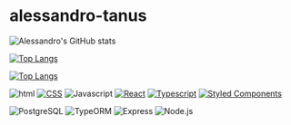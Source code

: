 # alessandro-tanus


                                                               
![Alessandro's GitHub stats](https://github-readme-stats.vercel.app/api?username=aletanus&count_private=true)

[![Top Langs](https://github-readme-stats.vercel.app/api/top-langs/?username=anuraghazra&layout=compact)](https://github.com/anuraghazra/github-readme-stats)

[![Top Langs](https://github-readme-stats.vercel.app/api/top-langs/?username=anuraghazra&count-private=true&layout=compact)](https://github.com/anuraghazra/github-readme-stats)


<div>
<img src="https://camo.githubusercontent.com/d63d473e728e20a286d22bb2226a7bf45a2b9ac6c72c59c0e61e9730bfe4168c/68747470733a2f2f696d672e736869656c64732e696f2f62616467652f48544d4c352d4533344632363f7374796c653d666f722d7468652d6261646765266c6f676f3d68746d6c35266c6f676f436f6c6f723d7768697465" alt="html" data-canonical-src="https://img.shields.io/badge/HTML5-E34F26?style=for-the-badge&amp;logo=html5&amp;logoColor=white" style="max-width: 100%;">
<a target="_blank" rel="noopener noreferrer nofollow" href="https://camo.githubusercontent.com/3a0f693cfa032ea4404e8e02d485599bd0d192282b921026e89d271aaa3d7565/68747470733a2f2f696d672e736869656c64732e696f2f62616467652f435353332d3135373242363f7374796c653d666f722d7468652d6261646765266c6f676f3d63737333266c6f676f436f6c6f723d7768697465"><img src="https://camo.githubusercontent.com/3a0f693cfa032ea4404e8e02d485599bd0d192282b921026e89d271aaa3d7565/68747470733a2f2f696d672e736869656c64732e696f2f62616467652f435353332d3135373242363f7374796c653d666f722d7468652d6261646765266c6f676f3d63737333266c6f676f436f6c6f723d7768697465" alt="CSS" data-canonical-src="https://img.shields.io/badge/CSS3-1572B6?style=for-the-badge&amp;logo=css3&amp;logoColor=white" style="max-width: 100%;"></a>
<img src="https://camo.githubusercontent.com/9d07c04bdd98c662d5df9d4e1cc1de8446ffeaebca330feb161f1fb8e1188204/68747470733a2f2f696d672e736869656c64732e696f2f62616467652f4a6176615363726970742d4637444631453f7374796c653d666f722d7468652d6261646765266c6f676f3d6a617661736372697074266c6f676f436f6c6f723d626c61636b" alt="Javascript" data-canonical-src="https://img.shields.io/badge/JavaScript-F7DF1E?style=for-the-badge&amp;logo=javascript&amp;logoColor=black" style="max-width: 100%;">
<a target="_blank" rel="noopener noreferrer nofollow" href="https://camo.githubusercontent.com/268ac512e333b69600eb9773a8f80b7a251f4d6149642a50a551d4798183d621/68747470733a2f2f696d672e736869656c64732e696f2f62616467652f52656163742d3230323332413f7374796c653d666f722d7468652d6261646765266c6f676f3d7265616374266c6f676f436f6c6f723d363144414642"><img src="https://camo.githubusercontent.com/268ac512e333b69600eb9773a8f80b7a251f4d6149642a50a551d4798183d621/68747470733a2f2f696d672e736869656c64732e696f2f62616467652f52656163742d3230323332413f7374796c653d666f722d7468652d6261646765266c6f676f3d7265616374266c6f676f436f6c6f723d363144414642" alt="React" data-canonical-src="https://img.shields.io/badge/React-20232A?style=for-the-badge&amp;logo=react&amp;logoColor=61DAFB" style="max-width: 100%;"></a>
<a target="_blank" rel="noopener noreferrer nofollow" href="https://camo.githubusercontent.com/6cf9abe9d706421df40ff4feff208a5728df2b77f9eb21f24d09df00a0d69203/68747470733a2f2f696d672e736869656c64732e696f2f62616467652f547970655363726970742d3030374143433f7374796c653d666f722d7468652d6261646765266c6f676f3d74797065736372697074266c6f676f436f6c6f723d7768697465"><img src="https://camo.githubusercontent.com/6cf9abe9d706421df40ff4feff208a5728df2b77f9eb21f24d09df00a0d69203/68747470733a2f2f696d672e736869656c64732e696f2f62616467652f547970655363726970742d3030374143433f7374796c653d666f722d7468652d6261646765266c6f676f3d74797065736372697074266c6f676f436f6c6f723d7768697465" alt="Typescript" data-canonical-src="https://img.shields.io/badge/TypeScript-007ACC?style=for-the-badge&amp;logo=typescript&amp;logoColor=white" style="max-width: 100%;"></a>
<a target="_blank" rel="noopener noreferrer nofollow" href="https://camo.githubusercontent.com/41326de293d3848e2ab0f29bf1680427128757fe6b586ceddf1097cb4eeb5ff7/68747470733a2f2f696d672e736869656c64732e696f2f62616467652f7374796c65642d2d636f6d706f6e656e74732d4442373039333f7374796c653d666f722d7468652d6261646765266c6f676f3d7374796c65642d636f6d706f6e656e7473266c6f676f436f6c6f723d7768697465"><img src="https://camo.githubusercontent.com/41326de293d3848e2ab0f29bf1680427128757fe6b586ceddf1097cb4eeb5ff7/68747470733a2f2f696d672e736869656c64732e696f2f62616467652f7374796c65642d2d636f6d706f6e656e74732d4442373039333f7374796c653d666f722d7468652d6261646765266c6f676f3d7374796c65642d636f6d706f6e656e7473266c6f676f436f6c6f723d7768697465" alt="Styled Components" data-canonical-src="https://img.shields.io/badge/styled--components-DB7093?style=for-the-badge&amp;logo=styled-components&amp;logoColor=white" style="max-width: 100%;"></a>
</div>


<p>
  <img alt="PostgreSQL" src="https://img.shields.io/badge/PostgreSQL-007ACC?logo=postgreSQL&logoColor=white&style=for-the-badge" />
  <img alt="TypeORM" src="https://img.shields.io/badge/typeORM-DD0031?logo=typeorm&logoColor=white&style=for-the-badge" />
  <img alt="Express" src="https://img.shields.io/badge/Express-239120?logo=Express&logoColor=white&style=for-the-badge" />
  <img alt="Node.js" src="https://img.shields.io/badge/Node.js-green?logo=node.js&logoColor=white&style=for-the-badge" />
</p>


